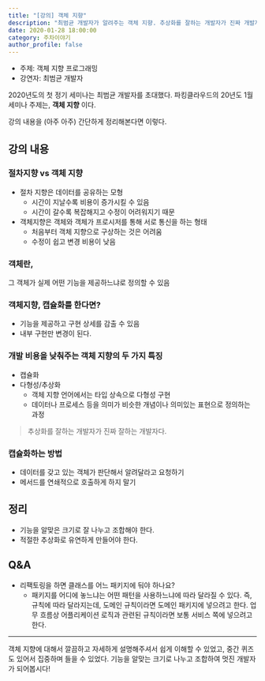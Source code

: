 ```yaml
---
title: "[강의] 객체 지향"
description: "최범균 개발자가 알려주는 객체 지향. 추상화를 잘하는 개발자가 진짜 개발자다."
date: 2020-01-28 18:00:00
category: 주차이야기
author_profile: false
---
```

* 주제: 객체 지향 프로그래밍
* 강연자: 최범균 개발자

2020년도의 첫 정기 세미나는 최범균 개발자를 초대했다. 파킹클라우드의 20년도 1월 세미나 주제는, **객체 지향** 이다.

강의 내용을 (아주 아주) 간단하게 정리해본다면 이렇다.

## 강의 내용
### 절차지향 vs 객체 지향
* 절차 지향은 데이터를 공유하는 모형
  * 시간이 지날수록 비용이 증가시킬 수 있음
  * 시간이 갈수록 복잡해지고 수정이 어려워지기 때문
* 객체지향은 객체와 객체가 프로시저를 통해 서로 통신을 하는 형태
  * 처음부터 객체 지향으로 구상하는 것은 어려움
  * 수정이 쉽고 변경 비용이 낮음

### 객체란,
그 객체가 실제 어떤 기능을 제공하느냐로 정의할 수 있음

### 객체지향, 캡슐화를 한다면?
* 기능을 제공하고 구현 상세를 감출 수 있음
* 내부 구현만 변경이 된다.

### 개발 비용을 낮춰주는 객체 지향의 두 가지 특징
* 캡슐화
* 다형성/추상화
  * 객체 지향 언어에서는 타입 상속으로 다형성 구현
  * 데이터나 프로세스 등을 의미가 비슷한 개념이나 의미있는 표현으로 정의하는 과정
> 추상화를 잘하는 개발자가 진짜 잘하는 개발자다.

### 캡슐화하는 방법
* 데이터를 갖고 있는 객체가 판단해서 알려달라고 요청하기
* 메서드를 연쇄적으로 호출하게 하지 말기

## 정리
* 기능을 알맞은 크기로 잘 나누고 조합해야 한다.
* 적절한 추상화로 유연하게 만들어야 한다.

## Q&A
* 리팩토링을 하면 클래스를 어느 패키지에 둬야 하나요?
  * 패키지를 어디에 놓느냐는 어떤 패턴을 사용하느냐에 따라 달라질 수 있다. 즉, 규칙에 따라 달라지는데, 도메인 규칙이라면 도메인 패키지에 넣으려고 한다. 업무 흐름상 어플리케이션 로직과 관련된 규칙이라면 보통 서비스 쪽에 넣으려고 한다.

***
객체 지향에 대해서 깔끔하고 자세하게 설명해주셔서 쉽게 이해할 수 있었고, 중간 퀴즈도 있어서 집중하며 들을 수 있었다. 기능을 알맞는 크기로 나누고 조합하여 멋진 개발자가 되어봅시다!
